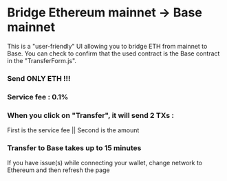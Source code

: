 # Bridge Ethereum mainnet -> Base mainnet

This is a "user-friendly" UI allowing you to bridge ETH from mainnet to Base.
You can check to confirm that the used contract is the Base contract in the "TransferForm.js".

### Send ONLY ETH !!!

### Service fee : 0.1%

### When you click on "Transfer", it will send 2 TXs :
First is the service fee || Second is the amount

### Transfer to Base takes up to 15 minutes

If you have issue(s) while connecting your wallet, change network to Ethereum and then refresh the page
